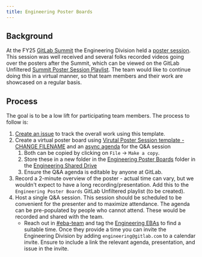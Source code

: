 ```yaml
---
title: Engineering Poster Boards
---
```


## Background

At the FY25 [GitLab Summit](/handbook/company/culture/summit/) the Engineering Division held a [poster session](https://gitlab.com/gitlab-com/marketing/corporate_marketing/contribute/las-vegas-2024/-/issues/284). This session was well received and several folks recorded videos going over the posters after the Summit, which can be viewed on the GitLab Unfiltered [Summit Poster Session Playlist](https://www.youtube.com/watch?v=toI3F0MIn4M&list=PL05JrBw4t0KqSMAoWxxcq0yWmh4SEzz6g&index=1). The team would like to continue doing this in a virtual manner, so that team members and their work are showcased on a regular basis.

## Process

The goal is to be a low lift for participating team members. The process to follow is:

1. [Create an issue](https://gitlab.com/gitlab-com/engineering-division/engineering/-/issues/new?issuable_template=Engineering%20Poster%20Boards) to track the overall work using this template.
1. Create a virtual poster board using [Virutal Poster Session template - CHANGE FILENAME](https://docs.google.com/presentation/d/1rC3d12ohaoRPKCMx1DInOhJfauf0-y_lH3ioDCOekSg) and an [async agenda](https://docs.google.com/document/d/1eH-adpjfyo_RnlfbPvJ3i0e1Qb-aVoNc4yajnkZgJcU) for the Q&A session
   1. Both can be copied by clicking on `File` -> `Make a copy`.
   1. Store these in a new folder in the [Engineering Poster Boards](https://drive.google.com/drive/folders/1yux5rDMw4OmVLnFdwyswE_sOXkA0v3xy) folder in the [Engineering Shared Drive](https://drive.google.com/drive/folders/0AJSteUQBahEEUk9PVA)
   1. Ensure the Q&A agenda is editable by anyone at GitLab.
1. Record a 2-minute overview of the poster - actual time can vary, but we wouldn't expect to have a long recording/presentation. Add this to the `Engineering Poster Boards` GitLab Unfiltered playlist (to be created).
1. Host a single Q&A session. This session should be scheduled to be convenient for the presenter and to maximize attendance. The agenda can be pre-populated by people who cannot attend. These would be recorded and shared with the team.
   - Reach out in [#eba-team](https://gitlab.enterprise.slack.com/archives/C61RXLLDR) and tag the [Engineering EBAs](/handbook/eba/) to find a suitable time. Once they provide a time you can invite the Engineering Division by adding `engineering@gitlab.com` to a calendar invite. Ensure to include a link the relevant agenda, presentation, and issue in the invite.
